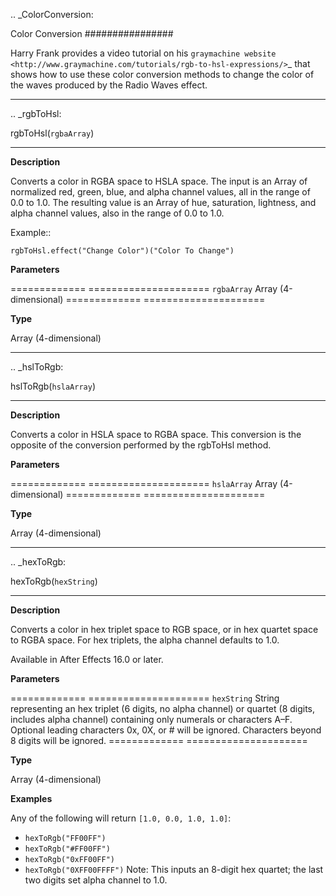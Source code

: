 .. _ColorConversion:

Color Conversion
################

Harry Frank provides a video tutorial on his `graymachine website <http://www.graymachine.com/tutorials/rgb-to-hsl-expressions/>`_ that shows how to use these color conversion methods to change the color of the waves produced by the Radio Waves effect.

----

.. _rgbToHsl:

rgbToHsl(``rgbaArray``)
***********************

**Description**

Converts a color in RGBA space to HSLA space. The input is an Array of normalized red, green, blue, and alpha channel values, all in the range of 0.0 to 1.0. The resulting value is an Array of hue, saturation, lightness, and alpha channel values, also in the range of 0.0 to 1.0.

Example::

	rgbToHsl.effect("Change Color")("Color To Change")

**Parameters**

============= =====================
``rgbaArray`` Array (4-dimensional)
============= =====================

**Type**

Array (4-dimensional)

----

.. _hslToRgb:

hslToRgb(``hslaArray``)
***********************

**Description**

Converts a color in HSLA space to RGBA space. This conversion is the opposite of the conversion performed by the rgbToHsl method.

**Parameters**

============= =====================
``hslaArray`` Array (4-dimensional)
============= =====================

**Type**

Array (4-dimensional)

----

.. _hexToRgb:

hexToRgb(``hexString``)
***********************

**Description**

Converts a color in hex triplet space to RGB space, or in hex quartet space to RGBA space. For hex triplets, the alpha channel defaults to 1.0.

Available in After Effects 16.0 or later.

**Parameters**

============= =====================
``hexString`` String representing an hex triplet (6 digits, no alpha channel) or quartet (8 digits, includes alpha channel) containing only numerals or characters A–F. Optional leading characters 0x, 0X, or # will be ignored. Characters beyond 8 digits will be ignored.
============= =====================

**Type**

Array (4-dimensional)

**Examples**

Any of the following will return ``[1.0, 0.0, 1.0, 1.0]``:

* ``hexToRgb("FF00FF")``
* ``hexToRgb("#FF00FF")``
* ``hexToRgb("0xFF00FF")``
* ``hexToRgb("0XFF00FFFF")`` Note: This inputs an 8-digit hex quartet; the last two digits set alpha channel to 1.0.
